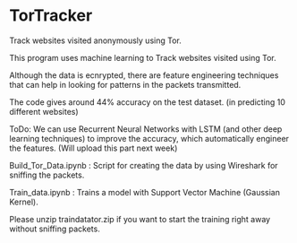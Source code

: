 # TorTracker
Track websites visited anonymously using Tor.

This program uses machine learning to Track websites visited using Tor. 

Although the data is ecnrypted, there are feature engineering techniques that can help in looking for patterns in the packets transmitted.

The code gives around 44% accuracy on the test dataset. (in predicting 10 different websites)

ToDo: We can use Recurrent Neural Networks with LSTM (and other deep learning techniques) to improve the accuracy, which automatically engineer the features. (Will upload this part next week)

Build_Tor_Data.ipynb : Script for creating the data by using Wireshark for sniffing the packets.

Train_data.ipynb : Trains a model with Support Vector Machine (Gaussian Kernel).

Please unzip traindatator.zip if you want to start the training right away without sniffing packets.
